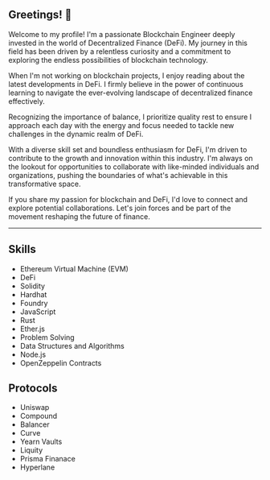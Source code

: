 ## Greetings! 👋

Welcome to my profile! I'm a passionate Blockchain Engineer deeply invested in the world of Decentralized Finance (DeFi). My journey in this field has been driven by a relentless curiosity and a commitment to exploring the endless possibilities of blockchain technology.

When I'm not working on blockchain projects, I enjoy reading about the latest developments in DeFi. I firmly believe in the power of continuous learning to navigate the ever-evolving landscape of decentralized finance effectively.

Recognizing the importance of balance, I prioritize quality rest to ensure I approach each day with the energy and focus needed to tackle new challenges in the dynamic realm of DeFi.

With a diverse skill set and boundless enthusiasm for DeFi, I'm driven to contribute to the growth and innovation within this industry. I'm always on the lookout for opportunities to collaborate with like-minded individuals and organizations, pushing the boundaries of what's achievable in this transformative space.

If you share my passion for blockchain and DeFi, I'd love to connect and explore potential collaborations. Let's join forces and be part of the movement reshaping the future of finance.

---

## Skills
- Ethereum Virtual Machine (EVM)
- DeFi
- Solidity
- Hardhat
- Foundry
- JavaScript
- Rust
- Ether.js
- Problem Solving
- Data Structures and Algorithms
- Node.js
- OpenZeppelin Contracts

## Protocols 
- Uniswap
- Compound
- Balancer
- Curve
- Yearn Vaults
- Liquity
- Prisma Finanace
- Hyperlane


<!---
bits0x/bits0x is a ✨ special ✨ repository because its `README.md` (this file) appears on your GitHub profile.
You can click the Preview link to take a look at your changes.
--->
